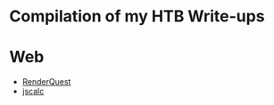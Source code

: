# Compilation of my HTB Write-ups

# Web
- [RenderQuest](HackTheBox/web/easy/RenderQuest)
- [jscalc](HackTheBox/web/easy/RenderQuest)